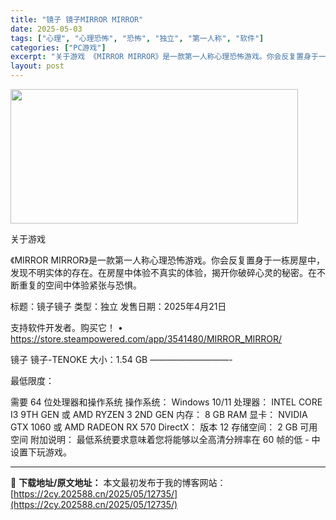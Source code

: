 ```yaml
---
title: "镜子 镜子MIRROR MIRROR"
date: 2025-05-03
tags: ["心理", "心理恐怖", "恐怖", "独立", "第一人称", "软件"]
categories: ["PC游戏"]
excerpt: "关于游戏 《MIRROR MIRROR》是一款第一人称心理恐怖游戏。你会反复置身于一栋房屋中，发现不明实体的存在。在房屋中体验不真实的体验，揭开你破碎心灵的秘密。在不断重复的空间中体验紧张与恐惧。 标题：镜子镜子 类型：独立 发售日期：2025年4月21日 支持软件开发者。购买它！ • https:&hellip;"
layout: post
---
```


<img class="aligncenter size-full wp-image-12723" src="https://2cy.202588.cn/wp-content/uploads/2025/05/2025050303534819.webp" alt="" width="460" height="215" />

关于游戏

《MIRROR MIRROR》是一款第一人称心理恐怖游戏。你会反复置身于一栋房屋中，发现不明实体的存在。在房屋中体验不真实的体验，揭开你破碎心灵的秘密。在不断重复的空间中体验紧张与恐惧。

标题：镜子镜子
类型：独立
发售日期：2025年4月21日

支持软件开发者。购买它！
• https://store.steampowered.com/app/3541480/MIRROR_MIRROR/

镜子 镜子-TENOKE
大小：1.54 GB
—————————-

最低限度：

需要 64 位处理器和操作系统
操作系统： Windows 10/11
处理器： INTEL CORE I3 9TH GEN 或 AMD RYZEN 3 2ND GEN
内存： 8 GB RAM
显卡： NVIDIA GTX 1060 或 AMD RADEON RX 570
DirectX： 版本 12
存储空间： 2 GB 可用空间
附加说明： 最低系统要求意味着您将能够以全高清分辨率在 60 帧的低 - 中设置下玩游戏。

---
📖 **下载地址/原文地址：** 本文最初发布于我的博客网站：[https://2cy.202588.cn/2025/05/12735/](https://2cy.202588.cn/2025/05/12735/)
